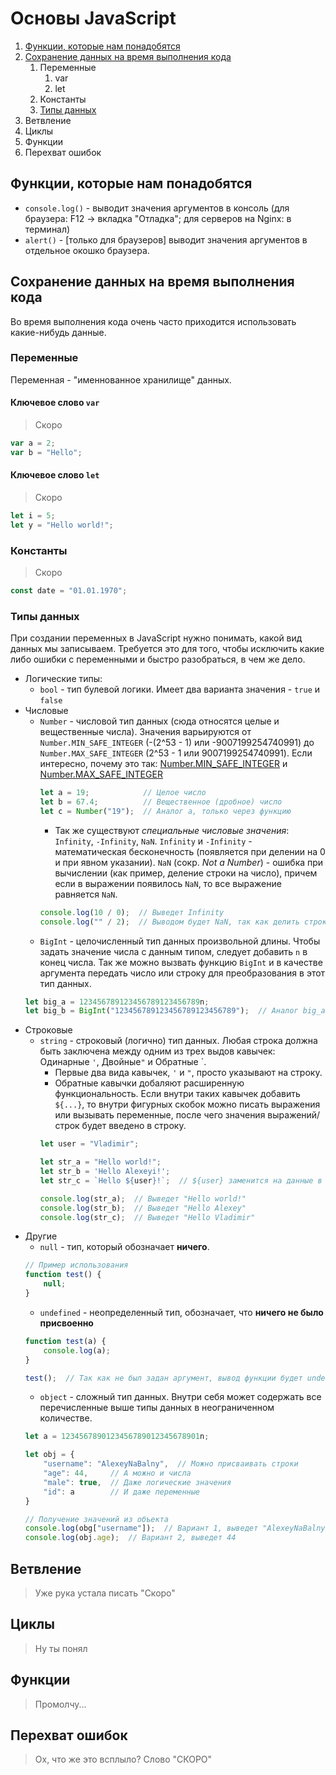 # Основы JavaScript

1. [Функции, которые нам понадобятся](#Функции,-которые-нам-понадобятся)
2. [Сохранение данных на время выполнения кода](#Сохранение-данных-на-время-выполнения-кода)
    1. Переменные
        1. var
        2. let
    2. Константы
    3. [Типы данных](#Типы-данных)
3. Ветвление
4. Циклы
5. Функции
6. Перехват ошибок

## Функции, которые нам понадобятся

+ `console.log()` - выводит значения аргументов в консоль (для браузера: F12 -> вкладка "Отладка"; для серверов на Nginx: в терминал)
+ `alert()` - [только для браузеров] выводит значения аргументов в отдельное окошко браузера.

## Сохранение данных на время выполнения кода

Во время выполнения кода очень часто приходится использовать какие-нибудь данные. 

### Переменные

Переменная - "именнованное хранилище" данных.

#### Ключевое слово `var`

> Скоро

```javascript
var a = 2;
var b = "Hello";
```

#### Ключевое слово `let`

> Скоро

```javascript
let i = 5;
let y = "Hello world!";
```

### Константы

> Скоро

```javascript
const date = "01.01.1970";
```

### Типы данных

При создании переменных в JavaScript нужно понимать, какой вид данных мы записываем. Требуется это для того, чтобы исключить какие либо ошибки с переменными и быстро разобраться, в чем же дело.

+ Логические типы:
    + `bool` - тип булевой логики. Имеет два варианта значения - `true` и `false`
+ Числовые
    + `Number` - числовой тип данных (сюда относятся целые и вещественные числа). Значения варьируются от `Number.MIN_SAFE_INTEGER` (-(2^53 - 1) или -9007199254740991) до `Number.MAX_SAFE_INTEGER` (2^53 - 1 или 9007199254740991). Если интересно, почему это так: [Number.MIN_SAFE_INTEGER](https://developer.mozilla.org/ru/docs/Web/JavaScript/Reference/Global_Objects/Number/MIN_SAFE_INTEGER) и [Number.MAX_SAFE_INTEGER](https://developer.mozilla.org/ru/docs/Web/JavaScript/Reference/Global_Objects/Number/MAX_SAFE_INTEGER)
        ```javascript
        let a = 19;            // Целое число
        let b = 67.4;          // Вещественное (дробное) число
        let c = Number("19");  // Аналог a, только через функцию
        ```
        + Так же существуют *специальные числовые значения*: `Infinity`, `-Infinity`, `NaN`. `Infinity` и `-Infinity` - математическая бесконечность (появляется при делении на 0 и при явном указании). `NaN` (сокр. *Not a Number*) - ошибка при вычислении (как пример, деление строки на число), причем если в выражении появилось `NaN`, то все выражение равняется `NaN`.
        ```javascript
        console.log(10 / 0);  // Выведет Infinity
        console.log("" / 2);  // Выводом будет NaN, так как делить строки мы не можем
        ```
    + `BigInt` - целочисленный тип данных произвольной длины. Чтобы задать значение числа с данным типом, следует добавить `n` в конец числа.  Так же можно вызвать функцию `BigInt` и в качестве аргумента передать число или строку для преобразования в этот тип данных.
    ```javascript
    let big_a = 123456789123456789123456789n;
    let big_b = BigInt("123456789123456789123456789");  // Аналог big_a, только через функцию
    ```
+ Строковые
    + `string` - строковый (логично) тип данных. Любая строка должна быть заключена между одним из трех выдов кавычек: Одинарные `'`, Двойные`"` и Обратные \`.
        + Первые два вида кавычек, `'` и `"`, просто указывают на строку.
        + Обратные кавычки добаляют расширенную функциональность. Если внутри таких кавычек добавить `${...}`, то внутри фигурных скобок можно писать выражения или вызывать переменные, после чего значения выражений/строк будет введено в строку.
        ```javascript
        let user = "Vladimir";

        let str_a = "Hello world!";
        let str_b = 'Hello Alexeyi!';
        let str_c = `Hello ${user}!`;  // ${user} заменится на данные в переменной user

        console.log(str_a);  // Выведет "Hello world!"
        console.log(str_b);  // Выведет "Hello Alexey"
        console.log(str_c);  // Выведет "Hello Vladimir"
        ```
+ Другие
    + `null` - тип, который обозначает **ничего**.
    ```javascript
    // Пример использования
    function test() {
        null;
    }
    ```
    + `undefined` - неопределенный тип, обозначает, что **ничего не было присвоенно**
    ```javascript
    function test(a) {
        console.log(a);
    }

    test();  // Так как не был задан аргумент, вывод функции будет undefined
    ```
    + `object` - сложный тип данных. Внутри себя может содержать все перечисленные выше типы данных в неограниченном количестве.
    ```javascript
    let a = 1234567890123456789012345678901n;
    
    let obj = {
        "username": "AlexeyNaBalny",  // Можно присваивать строки
        "age": 44,     // А можно и числа
        "male": true,  // Даже логические значения
        "id": a        // И даже переменные
    }

    // Получение значений из объекта
    console.log(obg["username"]);  // Вариант 1, выведет "AlexeyNaBalny"
    console.log(obj.age);  // Вариант 2, выведет 44
    ```

## Ветвление

> Уже рука устала писать "Скоро"

## Циклы

> Ну ты понял 

## Функции

> Промолчу...

## Перехват ошибок

> Ох, что же это всплыло? Слово "СКОРО"
